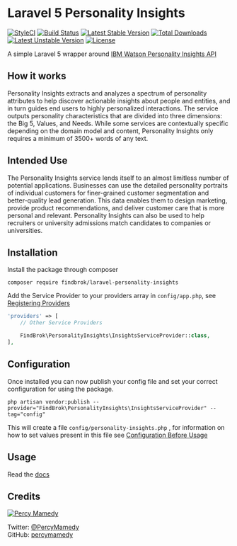 # Laravel 5 Personality Insights

[![StyleCI](https://styleci.io/repos/59461266/shield?style=flat)](https://styleci.io/repos/59461266)
[![Build Status](https://travis-ci.org/findbrok/laravel-personality-insights.svg?branch=master)](https://travis-ci.org/findbrok/laravel-personality-insights)
[![Latest Stable Version](https://poser.pugx.org/findbrok/laravel-personality-insights/v/stable)](https://packagist.org/packages/findbrok/laravel-personality-insights)
[![Total Downloads](https://poser.pugx.org/findbrok/laravel-personality-insights/downloads)](https://packagist.org/packages/findbrok/laravel-personality-insights)
[![Latest Unstable Version](https://poser.pugx.org/findbrok/laravel-personality-insights/v/unstable)](https://packagist.org/packages/findbrok/laravel-personality-insights) 
[![License](https://poser.pugx.org/findbrok/laravel-personality-insights/license)](https://packagist.org/packages/findbrok/laravel-personality-insights)

A simple Laravel 5 wrapper around [IBM Watson Personality Insights API](http://www.ibm.com/smarterplanet/us/en/ibmwatson/developercloud/personality-insights.html)

## How it works

Personality Insights extracts and analyzes a spectrum of personality attributes to help discover actionable insights about people and entities, and in turn guides end users to highly personalized interactions. The service outputs personality characteristics that are divided into three dimensions: the Big 5, Values, and Needs. While some services are contextually specific depending on the domain model and content, Personality Insights only requires a minimum of 3500+ words of any text.

## Intended Use

The Personality Insights service lends itself to an almost limitless number of potential applications. Businesses can use the detailed personality portraits of individual customers for finer-grained customer segmentation and better-quality lead generation. This data enables them to design marketing, provide product recommendations, and deliver customer care that is more personal and relevant. Personality Insights can also be used to help recruiters or university admissions match candidates to companies or universities.

## Installation

Install the package through composer

```
composer require findbrok/laravel-personality-insights
```

Add the Service Provider to your providers array in ```config/app.php```, see [Registering Providers](https://laravel.com/docs/5.2/providers#registering-providers)

```php
'providers' => [
    // Other Service Providers

    FindBrok\PersonalityInsights\InsightsServiceProvider::class,
],
```

## Configuration

Once installed you can now publish your config file and set your correct configuration for using the package.

```
php artisan vendor:publish --provider="FindBrok\PersonalityInsights\InsightsServiceProvider" --tag="config"
```

This will create a file ```config/personality-insights.php``` , for information on how to set values present in this file see [Configuration Before Usage](https://github.com/findbrok/laravel-personality-insights/wiki/Configuration-Before-Usage)

## Usage

Read the [docs](https://github.com/findbrok/laravel-personality-insights/wiki)

## Credits

[![Percy Mamedy](https://img.shields.io/badge/Author-Percy%20Mamedy-orange.svg)](https://twitter.com/PercyMamedy)

Twitter: [@PercyMamedy](https://twitter.com/PercyMamedy)
<br/>
GitHub: [percymamedy](https://github.com/percymamedy)

